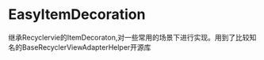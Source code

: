 # EasyItemDecoration
继承Recyclervie的ItemDecoraton,对一些常用的场景下进行实现。用到了比较知名的BaseRecyclerViewAdapterHelper开源库

